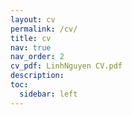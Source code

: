 ```yaml
---
layout: cv
permalink: /cv/
title: cv
nav: true
nav_order: 2
cv_pdf: LinhNguyen CV.pdf
description: 
toc:
  sidebar: left
---
```

